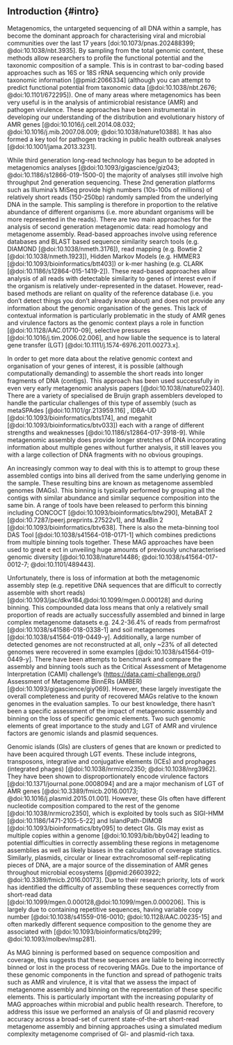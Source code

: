 ## Introduction {#intro}

Metagenomics, the untargeted sequencing of all DNA within a sample, has become the dominant approach for characterising viral and microbial communities over the last 17 years [doi:10.1073/pnas.202488399; @doi:10.1038/nbt.3935]. 
By sampling from the total genomic content, these methods allow researchers to profile the functional potential and the taxonomic composition of a sample. 
This is in contrast to bar-coding based approaches such as 16S or 18S rRNA sequencing which only provide taxonomic information [@pmid:2066334] (although you can attempt to predict functional potential from taxonomic data [@doi:10.1038/nbt.2676; @doi:10.1101/672295]). 
One of many areas where metagenomics has been very useful is in the analysis of antimicrobial resistance (AMR) and pathogen virulence. 
These approaches have been instrumental in developing our understanding of the distribution and evolutionary history of AMR genes [@doi:10.1016/j.cell.2014.08.032; @doi:10.1016/j.mib.2007.08.009; @doi:10.1038/nature10388]. 
It has also formed a key tool for pathogen tracking in public health outbreak analyses [@doi:10.1001/jama.2013.3231].

While third generation long-read technology has begun to be adopted in metagenomics analyses [@doi:10.1093/gigascience/giz043; @doi:10.1186/s12866-019-1500-0] the majority of analyses still involve high throughput 2nd generation sequencing. 
These 2nd generation platforms such as Illumina’s MiSeq provide high numbers (10s-100s of millions) of relatively short reads (150-250bp) randomly sampled from the underlying DNA in the sample. 
This sampling is therefore in proportion to the relative abundance of different organisms (i.e. more abundant organisms will be more represented in the reads). 
There are two main approaches for the analysis of second generation metagenomic data: read homology and metagenome assembly. 
Read-based approaches involve using reference databases and BLAST based sequence similarity search tools (e.g. DIAMOND [@doi:10.1038/nmeth.3176]), read mapping (e.g. Bowtie 2 [@doi:10.1038/nmeth.1923]), Hidden Markov Models (e.g. HMMER3 [@doi:10.1093/bioinformatics/btt403]) or k-mer hashing (e.g. CLARK [@doi:10.1186/s12864-015-1419-2]). 
These read-based approaches allow analysis of all reads with detectable similarity to genes of interest even if the organism is relatively under-represented in the dataset. 
However, read-based methods are reliant on quality of the reference database (i.e. you don’t detect things you don’t already know about) and does not provide any information about the genomic organisation of the genes. 
This lack of contextual information is particularly problematic in the study of AMR genes and virulence factors as the genomic context plays a role in function [@doi:10.1128/AAC.01710-09], selective pressures [@doi:10.1016/j.tim.2006.02.006], and how liable the sequence is to lateral gene transfer (LGT) [@doi:10.1111/j.1574-6976.2011.00273.x].

In order to get more data about the relative genomic context and organisation of your genes of interest, it is possible (although computationally demanding) to assemble the short reads into longer fragments of DNA (contigs). 
This approach has been used successfully in even very early metagenomic analysis papers [@doi:10.1038/nature02340]. 
There are a variety of specialised de Bruijn graph assemblers developed to handle the particular challenges of this type of assembly (such as metaSPAdes [@doi:10.1101/gr.213959.116] , IDBA-UD [@doi:10.1093/bioinformatics/bts174], and megahit [@doi:10.1093/bioinformatics/btv033]) each with a range of different strengths and weaknesses [@doi:10.1186/s12864-017-3918-9]. 
While metagenomic assembly does provide longer stretches of DNA incorporating information about multiple genes without further analysis, it still leaves you with a large collection of DNA fragments with no obvious groupings.

An increasingly common way to deal with this is to attempt to group these assembled contigs into bins all derived from the same underlying genome in the sample. 
These resulting bins are known as metagenome assembled genomes (MAGs). 
This binning is typically performed by grouping all the contigs with similar abundance and similar sequence composition into the same bin. 
A range of tools have been released to perform this binning including CONCOCT [@doi:10.1093/bioinformatics/btw290], MetaBAT 2 [@doi:10.7287/peerj.preprints.27522v1], and MaxBin 2 [@doi:10.1093/bioinformatics/btv638]. 
There is also the meta-binning tool DAS Tool [@doi:10.1038/s41564-018-0171-1] which combines predictions from multiple binning tools together. 
These MAG approaches have been used to great e ect in unveiling huge amounts of previously uncharacterised genomic diversity [@doi:10.1038/nature14486; @doi:10.1038/s41564-017-0012-7; @doi:10.1101/489443].

Unfortunately, there is loss of information at both the metagenomic assembly step (e.g. repetitive DNA sequences that are difficult to correctly assemble with short reads) [@doi:10.1093/jac/dkw184,@doi:10.1099/mgen.0.000128] and during binning. 
This compounded data loss means that only a relatively small proportion of reads are actually successfully assembled and binned in large complex metagenome datasets e.g. 24.2-36.4% of reads from permafrost [@doi:10.1038/s41586-018-0338-1] and soil metagenomes [@doi:10.1038/s41564-019-0449-y].
Additionally, a large number of detected genomes are not reconstructed at all, only ~23% of all detected genomes were recovered in some examples [@doi:10.1038/s41564-019-0449-y]. 
There have been attempts to benchmark and compare the assembly and binning tools such as the Critical Assessment of Metagenome Interpretation (CAMI) challenge’s (https://data.cami-challenge.org/) Assessment of Metagenome BinnERs (AMBER) [@doi:10.1093/gigascience/giy069]. 
However, these largely investigate the overall completeness and purity of recovered MAGs relative to the known genomes in the evaluation samples. 
To our best knowledge, there hasn’t been a specific assessment of the impact of metagenomic assembly and binning on the loss of specific genomic elements. 
Two such genomic elements of great importance to the study and LGT of AMR and virulence factors are genomic islands and plasmid sequences.

Genomic islands (GIs) are clusters of genes that are known or predicted to have been acquired through LGT events. 
These include integrons, transposons, integrative and conjugative elements (ICEs) and prophages (integrated phages) [@doi:10.1038/nrmicro2350; @doi:10.1038/nrg3962]. 
They have been shown to disproportionately encode virulence factors [@doi:10.1371/journal.pone.0008094] and are a major mechanism of LGT of AMR genes [@doi:10.3389/fmicb.2016.00173; @doi:10.1016/j.plasmid.2015.01.001]. 
However, these GIs often have different nucleotide composition compared to the rest of the genome [@doi:10.1038/nrmicro2350], which is exploited by tools such as SIGI-HMM [@doi:10.1186/1471-2105-5-22] and IslandPath-DIMOB [@doi:10.1093/bioinformatics/bty095] to detect GIs. 
GIs may exist as multiple copies within a genome [@doi:10.1093/bib/bby042] leading to potential difficulties in correctly assembling these regions in metagenome assemblies as well as likely biases in the calculation of coverage statistics. 
Similarly, plasmids, circular or linear extrachromosomal self-replicating pieces of DNA, are a major source of the dissemination of AMR genes throughout microbial ecosystems [@pmid:26603922; @doi:10.3389/fmicb.2016.00173]. 
Due to their research priority, lots of work has identified the difficulty of assembling these sequences correctly from short-read data [@doi:10.1099/mgen.0.000128,@doi:10.1099/mgen.0.000206]. 
This is largely due to containing repetitive sequences, having variable copy number [@doi:10.1038/s41559-016-0010; @doi:10.1128/AAC.00235-15] and often markedly different sequence composition to the genome they are associated with [@doi:10.1093/bioinformatics/btq299; @doi:10.1093/molbev/msp281].

As MAG binning is performed based on sequence composition and coverage, this suggests that these sequences are liable to being incorrectly binned or lost in the process of recovering MAGs. 
Due to the importance of these genomic components in the function and spread of pathogenic traits such as AMR and virulence, it is vital that we assess the impact of metagenome assembly and binning on the representation of these specific elements. 
This is particularly important with the increasing popularity of MAG approaches within microbial and public health research. 
Therefore, to address this issue we performed an analysis of GI and plasmid recovery accuracy across a broad-set of current state-of-the-art short-read metagenome assembly and binning approaches using a simulated medium complexity metagenome comprised of GI- and plasmid-rich taxa.
